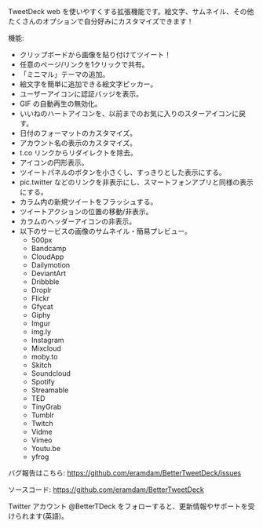 TweetDeck web を使いやすくする拡張機能です。絵文字、サムネイル、その他たくさんのオプションで自分好みにカスタマイズできます！

機能:
- クリップボードから画像を貼り付けてツイート！
- 任意のページ/リンクを1クリックで共有。
- 「ミニマル」テーマの追加。
- 絵文字を簡単に追加できる絵文字ピッカー。
- ユーザーアイコンに認証バッジを表示。
- GIF の自動再生の無効化。
- いいねのハートアイコンを、以前までのお気に入りのスターアイコンに戻す。
- 日付のフォーマットのカスタマイズ。
- アカウント名の表示のカスタマイズ。
- t.co リンクからリダイレクトを除去。
- アイコンの円形表示。
- ツイートパネルのボタンを小さくし、すっきりとした表示にする。
- pic.twitter などのリンクを非表示にし、スマートフォンアプリと同様の表示にする。
- カラム内の新規ツイートをフラッシュする。
- ツイートアクションの位置の移動/非表示。
- カラムのヘッダーアイコンの非表示。
- 以下のサービスの画像のサムネイル・簡易プレビュー。
  - 500px
  - Bandcamp
  - CloudApp
  - Dailymotion
  - DeviantArt
  - Dribbble
  - Droplr
  - Flickr
  - Gfycat
  - Giphy
  - Imgur
  - img.ly
  - Instagram
  - Mixcloud
  - moby.to
  - Skitch
  - Soundcloud
  - Spotify
  - Streamable
  - TED
  - TinyGrab
  - Tumblr
  - Twitch
  - Vidme
  - Vimeo
  - Youtu.be
  - yfrog

バグ報告はこちら:
https://github.com/eramdam/BetterTweetDeck/issues

ソースコード:
https://github.com/eramdam/BetterTweetDeck

Twitter アカウント @BetterTDeck をフォローすると、更新情報やサポートを受けられます(英語)。
